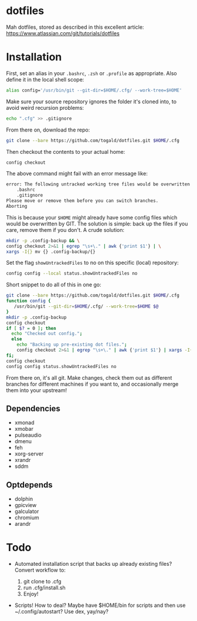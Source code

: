 # dotfiles
Mah dotfiles, stored as described in this excellent article: https://www.atlassian.com/git/tutorials/dotfiles

# Installation

First, set an alias in your `.bashrc`, `.zsh` or `.profile` as appropriate. Also define it in the local shell scope: 

```bash
alias config='/usr/bin/git --git-dir=$HOME/.cfg/ --work-tree=$HOME'
```

Make sure your source repository ignores the folder it's cloned into, to avoid weird recursion problems: 

```bash
echo ".cfg" >> .gitignore
```

From there on, download the repo: 

```bash
git clone --bare https://github.com/togald/dotfiles.git $HOME/.cfg
```

Then checkout the contents to your actual home: 

```bash
config checkout
```
The above command might fail with an error message like: 

```bash
error: The following untracked working tree files would be overwritten by checkout:
    .bashrc
    .gitignore
Please move or remove them before you can switch branches.
Aborting
```

This is because your `$HOME` might already have some config files which would be overwritten by GIT. The solution is simple: back up the files if you care, remove them if you don't. A crude solution: 

```bash
mkdir -p .config-backup && \
config checkout 2>&1 | egrep "\s+\." | awk {'print $1'} | \
xargs -I{} mv {} .config-backup/{}
```

Set the flag `showUntrackedFiles` to no on this specific (local) repository: 

```bash
config config --local status.showUntrackedFiles no
```

Short snippet to do all of this in one go: 

```bash
git clone --bare https://github.com/togald/dotfiles.git $HOME/.cfg
function config {
   /usr/bin/git --git-dir=$HOME/.cfg/ --work-tree=$HOME $@
}
mkdir -p .config-backup
config checkout
if [ $? = 0 ]; then
  echo "Checked out config.";
  else
    echo "Backing up pre-existing dot files.";
    config checkout 2>&1 | egrep "\s+\." | awk {'print $1'} | xargs -I{} mv {} .config-backup/{}
fi;
config checkout
config config status.showUntrackedFiles no
```

From there on, it's all git. Make changes, check them out as different branches for different machines if you want to, and occasionally merge them into your upstream! 

## Dependencies

- xmonad
- xmobar
- pulseaudio
- dmenu
- feh
- xorg-server
- xrandr
- sddm

## Optdepends

- dolphin
- gpicview
- galculator
- chromium
- arandr

# Todo

- Automated installation script that backs up already existing files? Convert workflow to: 
    1. git clone to .cfg
    2. run .cfg/install.sh
    3. Enjoy! 

- Scripts! How to deal? Maybe have $HOME/bin for scripts and then use ~/.config/autostart? Use dex, yay/nay? 
